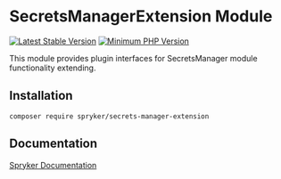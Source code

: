 # SecretsManagerExtension Module
[![Latest Stable Version](https://poser.pugx.org/spryker/secrets-manager-extension/v/stable.svg)](https://packagist.org/packages/spryker/secrets-manager-extension)
[![Minimum PHP Version](https://img.shields.io/badge/php-%3E%3D%208.0-8892BF.svg)](https://php.net/)

This module provides plugin interfaces for SecretsManager module functionality extending.

## Installation

```
composer require spryker/secrets-manager-extension
```

## Documentation

[Spryker Documentation](https://docs.spryker.com)
